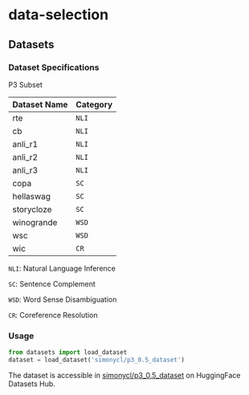 # data-selection

## Datasets

### Dataset Specifications
P3 Subset 

| Dataset Name                                                                                                        | Category     |
|---------------------------------------------------------------------------------------------------------------------|-------------|
| rte                                    | `NLI` |
| cb                                    | `NLI` |
| anli_r1                                  | `NLI`  |
| anli_r2                                  | `NLI`  |
| anli_r3 | `NLI` |
| copa | `SC` |
| hellaswag                                        | `SC`  |
| storycloze                                        | `SC`  |
| winogrande                                        | `WSD`  |
| wsc                                        | `WSD`  |
| wic                                        | `CR`  |

`NLI`: Natural Language Inference

`SC`: Sentence Complement

`WSD`: Word Sense Disambiguation

`CR`: Coreference Resolution

### Usage

```python
from datasets import load_dataset
dataset = load_dataset('simonycl/p3_0.5_dataset')
```
The dataset is accessible in [simonycl/p3_0.5_dataset](https://huggingface.co/datasets/simonycl/p3_0.5_dataset) on HuggingFace Datasets Hub.

